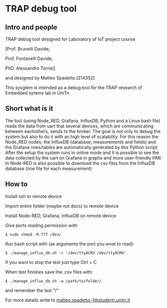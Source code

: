 # TRAP debug tool

## Intro and people

TRAP debug tool designed for Laboratory of IoT project course

[Prof. Brunelli Davide,

Prof. Fontanelli Davide, 

PhD. Alessandro Torrisi] 

and designed by Matteo Spadetto [214352]     

This sysgtem is intended as a debug tool for the TRAP research of Embedded sytems lab in UniTn

## Short what is it

The tool (using Node_RED, Grafana, InfluxDB, Python and a Linux bash file) reads the data from uart that several devices, which are communicating between eachothers, sends to the broker. The goal is not only to debug the system but also to do it with an high level of scalability. For this reason the Node_RED nodes, the InfluxDB (database, measurements and fields) and the Grafana rows/tables are automatically generated by this Python script. After the setup the system runs in online mode and it is possible to see the data collected by the uart on Grafana in graphs and more user-friendly HMI. In Node-RED is also possible to download the csv files from the InfluxDB database (one file for each measurement)                                 

## How to

Install ssh to remote device

Import entire folder (maybe not docs) to remote device

Install Node-RED, Grafana, InfluxDB on remote device

Give ports reading permission with:
```
$ sudo chmod -R 777 /dev/
```

Run bash script with (as arguments the port you wnat to read):
```
$ ./manage_influx_db.sh -r '/dev/ttyACM3 /dev/ttyACM4'
```
If you want to stop the test just type Ctrl + C

When test finishes save the .csv files with:
```
$ ./manage_influx_db.sh -w /path/to/folder/
```
and remember the last "/"

For more datails write to matteo.spadetto-1@studenti.unitn.it